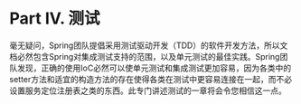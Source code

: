 # Part IV. 测试

毫无疑问，Spring团队提倡采用测试驱动开发（TDD）的软件开发方法，所以文档必然包含Spring对集成测试支持的范围，以及单元测试的最佳实践。Spring团队发现，正确的使用IoC必然可以使单元测试和集成测试更加容易，因为各类中的setter方法和适宜的构造方法的存在使得各类在测试中更容易连接在一起，而不必设置服务定位注册表之类的东西。此专门讲述测试的一章将会令您相信这一点。

